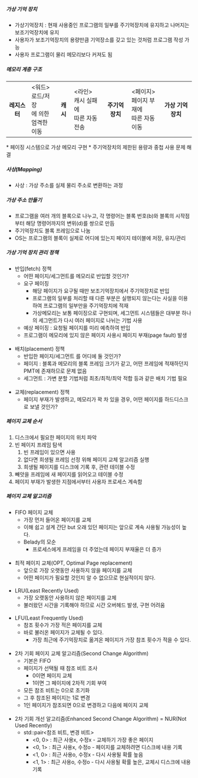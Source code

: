 ##### 가상 기억 장치
* 가상기억장치 : 현재 사용중인 프로그램의 일부를 주기억장치에 유지하고 나머지는 보조기억장치에 유지
* 사용자가 보조기억장치의 용량만큼 기억장소를 갖고 있는 것처럼 프로그램 작성 가능
* 사용자 프로그램이 물리 메모리보다 커져도 됨

##### 메모리 계층 구조
<table>
  <tr> <th>레지스터</th> <td>&lt;워드&gt;<br>로드/저장<br>에 의한<br>엄격한 이동</td> <th>캐시</th> <td>&lt;라인&gt;<br>캐시 실패에<br>따른 자동 전송</td> <th>주기억장치</th> <td>&lt;페이지&gt;<br>페이지 부재에<br>따른 자동 이동</td> <th>가상 기억 장치</th> </tr>
</table>
* 페이징 시스템으로 가상 메모리 구현
* 주기억장치의 제한된 용량과 중첩 사용 문제 해결

##### 사상(Mapping)
* 사상 : 가상 주소를 실제 물리 주소로 변환하는 과정

##### 가상 주소 만들기
* 프로그램을 여러 개의 블록으로 나누고, 각 명령어는 블록 번호(b)와 블록의 시작점부터 해당 명령어까지의 변위(d)를 쌍으로 만듬
* 주기억장치도 블록 프레임으로 나눔
* OS는 프로그램의 블록이 실제로 어디에 있는지 페이지 테이블에 저장, 유지/관리

##### 가상 기억 장치 관리 정책
* 반입(fetch) 정책
  * 어떤 페이지/세그먼트를 메모리로 반입할 것인가?
  * 요구 페이징
    * 해당 페이지가 요구될 때만 보조기억장치에서 주기억장치로 반입
    * 프로그램의 일부를 처리할 때 다른 부분은 실행되지 않는다는 사실을 이용하여 프로그램의 일부만을 주기억장치에 적재
    * 가상메모리는 보통 페이징으로 구현되며, 세그먼트 시스템들은 대부분 하나의 세그먼트가 다시 여러 페이지로 나뉘는 기법 사용
  * 예상 페이징 : 요청될 페이지를 미리 예측하여 반입
  * 프로그램이 메모리에 있지 않은 페이지 사용시 페이지 부재(page fault) 발생<br><br>
* 배치(placement) 정책
  * 반입한 페이지/세그먼트 를 어디에 둘 것인가?
  * 페이지 : 블록과 메모리의 블록 프레임 크기가 같고, 어떤 프레임에 적재하던지 PMT에 존재하므로 문제 없음
  * 세그먼트 : 가변 분할 기법처럼 최초/최적/최악 적합 등과 같은 배치 기법 필요<br><br>
* 교체(replacement) 정책
  * 페이지 부재가 발생하고, 메모리가 꽉 차 있을 경우, 어떤 페이지를 하드디스크로 보낼 것인가?

##### 페이지 교체 순서
<ol>
  <li>디스크에서 필요한 페이지의 위치 파악</li>
  <li>
    빈 페이지 프레임 탐색<br>
    <ol>
      <li>빈 프레임이 있으면 사용</li>
      <li>없다면 희생될 프레임 선정 위해 페이지 교체 알고리즘 실행</li>
      <li>희생될 페이지를 디스크에 기록 후, 관련 테이블 수정</li>
    </ol>
  </li>
  <li>빼앗을 프레임에 새 페이지를 읽어오고 테이블 수정</li>
  <li>페이지 부재가 발생한 지점에서부터 사용자 프로세스 계속함</li>
</ol>

##### 페이지 교체 알고리즘
* FIFO 페이지 교체
  * 가장 먼저 들어온 페이지를 교체
  * 이해 쉽고 설계 간단 but 오래 있던 페이지는 앞으로 계속 사용될 가능성이 높다.
  * Belady의 모순
    * 프로세스에게 프레임을 더 주었는데 페이지 부재율은 더 증가<br><br>
* 최적 페이지 교체(OPT, Optimal Page replacement)
  * 앞으로 가장 오랫동안 사용하지 않을 페이지를 교체
  * 어떤 페이지가 필요할 것인지 알 수 없으므로 현실적이지 않다.<br><br>
* LRU(Least Recently Used)
  * 가장 오랫동안 사용하지 않은 페이지를 교체
  * 불러왔던 시간을 기록해야 하므로 시간 오버헤드 발생, 구현 어려움<br><br>
* LFU(Least Frequently Used)
  * 참조 횟수가 가장 적은 페이지를 교체
  * 바로 불러온 페이지가 교체될 수 있다.
    * 가장 최근에 주기억장치로 옮겨온 페이지가 가장 참조 횟수가 적을 수 있다.<br><br>
* 2차 기회 페이지 교체 알고리즘(Second Change Algorithm)
  * 기본은 FIFO
  * 페이지가 선택될 때 참조 비트 조사
    * 0이면 페이지 교체
    * 1이면 그 페이지에 2차적 기회 부여
  * 모든 참조 비트는 0으로 초기화
  * 그 후 참조된 페이지는 1로 변경
  * 1인 페이지가 참조되면 0으로 변경하고 다음에 페이지 교체<br><br>
* 2차 기회 개선 알고리즘(Enhanced Second Change Algorithm) = NUR(Not Used Recently)
  * std::pair&lt;참조 비트, 변경 비트&gt;
    * &lt;0, 0&gt; : 최근 사용x, 수정x - 교체하기 가장 좋은 페이지
    * &lt;0, 1&gt; : 최근 사용x, 수정o - 페이지를 교체하려면 디스크에 내용 기록
    * &lt;1, 0&gt; : 최근 사용o, 수정x - 다시 사용될 확률 높음
    * &lt;1, 1&gt; : 최근 사용o, 수정o - 다시 사용될 확률 높은, 교체시 디스크에 내용 기록
